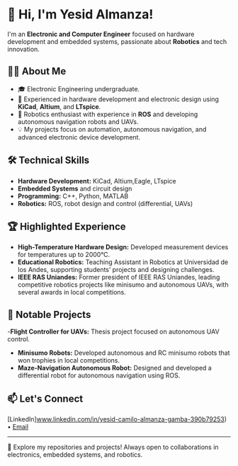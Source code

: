# 👋 Hi, I'm Yesid Almanza!

I'm an **Electronic and Computer Engineer** focused on hardware development and embedded systems, passionate about **Robotics** and tech innovation.

## 🧑‍💻 About Me
- 🎓 Electronic Engineering undergraduate.
- 💼 Experienced in hardware development and electronic design using **KiCad**, **Altium**, and **LTspice**.
- 🤖 Robotics enthusiast with experience in **ROS** and developing autonomous navigation robots and UAVs.
- 💡 My projects focus on automation, autonomous navigation, and advanced electronic device development.

## 🛠️ Technical Skills
- **Hardware Development:** KiCad, Altium,Eagle, LTspice
- **Embedded Systems** and circuit design
- **Programming:** C++, Python, MATLAB
- **Robotics:** ROS, robot design and control (differential, UAVs)

## 🏆 Highlighted Experience
- **High-Temperature Hardware Design:** Developed measurement devices for temperatures up to 2000°C.
- **Educational Robotics:** Teaching Assistant in Robotics at Universidad de los Andes, supporting students’ projects and designing challenges.
- **IEEE RAS Uniandes:** Former president of IEEE RAS Uniandes, leading competitive robotics projects like minisumo and autonomous UAVs, with several awards in local competitions.

## 🚀 Notable Projects
-**Flight Controller for UAVs:** Thesis project focused on autonomous UAV control.
- **Minisumo Robots:** Developed autonomous and RC minisumo robots that won trophies in local competitions.
- **Maze-Navigation Autonomous Robot:** Designed and developed a differential robot for autonomous navigation using ROS.
  

## 📫 Let's Connect
[LinkedIn]www.linkedin.com/in/yesid-camilo-almanza-gamba-390b79253) • [Email](y.almanza@uniandes.edu.co)

---

🌟 Explore my repositories and projects! Always open to collaborations in electronics, embedded systems, and robotics.
